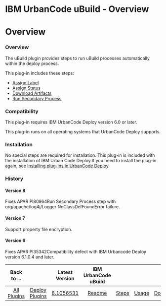 
IBM UrbanCode uBuild - Overview
===============================

# Overview


### Overview




The uBuild plugin provides steps to run uBuild processes automatically within the deploy process.

This plug-in includes these steps:

* [Assign Label](#assign_label)
* [Assign Status](#assign_status)
* [Download Artifacts](#download_artifacts)
* [Run Secondary Process](#run_secondary_process)

### Compatibility

This plug-in requires IBM UrbanCode Deploy version 6.0 or later.

This plug-in runs on all operating systems that UrbanCode Deploy supports.

### Installation

No special steps are required for installation. This plug-in is included with the installation of IBM Urban Code Deploy.If you need to install the plug-in again, see [Installing plug-ins in UrbanCode Deploy](https://www.urbancode.com/resource/installing-plug-ins-in-urbancode-products/ "Installing plug-ins in UrbanCode Deploy").

### History

#### Version 8

Fixes APAR PI80964Run Secondary Process step with org/apache/log4j/Logger NoClassDefFoundError failure.

#### Version 7

Support property file encryption.

#### Version 6

Fixes APAR PI35342Compatibility defect with IBM Urbancode Deploy version 6.1.0.4 and later.


|Back to ...||Latest Version|IBM UrbanCode uBuild ||||
| :---: | :---: | :---: | :---: | :---: | :---: | :---: |
|[All Plugins](../../index.md)|[Deploy Plugins](../README.md)|[8.1056531](https://raw.githubusercontent.com/UrbanCode/IBM-UCD-PLUGINS/main/files/uBuild/uBuild-8.1056531.zip)|[Readme](README.md)|[Steps](steps.md)|[Usage](usage.md)|[Downloads](downloads.md)|
